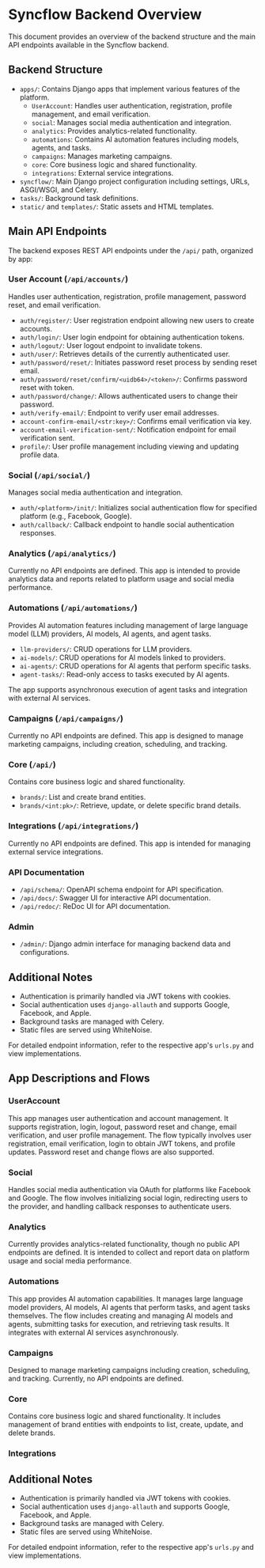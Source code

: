 # Syncflow Backend Overview

This document provides an overview of the backend structure and the main API endpoints available in the Syncflow backend.

## Backend Structure

- `apps/`: Contains Django apps that implement various features of the platform.
  - `UserAccount`: Handles user authentication, registration, profile management, and email verification.
  - `social`: Manages social media authentication and integration.
  - `analytics`: Provides analytics-related functionality.
  - `automations`: Contains AI automation features including models, agents, and tasks.
  - `campaigns`: Manages marketing campaigns.
  - `core`: Core business logic and shared functionality.
  - `integrations`: External service integrations.
- `syncflow/`: Main Django project configuration including settings, URLs, ASGI/WSGI, and Celery.
- `tasks/`: Background task definitions.
- `static/` and `templates/`: Static assets and HTML templates.

## Main API Endpoints

The backend exposes REST API endpoints under the `/api/` path, organized by app:

### User Account (`/api/accounts/`)

Handles user authentication, registration, profile management, password reset, and email verification.

- `auth/register/`: User registration endpoint allowing new users to create accounts.
- `auth/login/`: User login endpoint for obtaining authentication tokens.
- `auth/logout/`: User logout endpoint to invalidate tokens.
- `auth/user/`: Retrieves details of the currently authenticated user.
- `auth/password/reset/`: Initiates password reset process by sending reset email.
- `auth/password/reset/confirm/<uidb64>/<token>/`: Confirms password reset with token.
- `auth/password/change/`: Allows authenticated users to change their password.
- `auth/verify-email/`: Endpoint to verify user email addresses.
- `account-confirm-email/<str:key>/`: Confirms email verification via key.
- `account-email-verification-sent/`: Notification endpoint for email verification sent.
- `profile/`: User profile management including viewing and updating profile data.

### Social (`/api/social/`)

Manages social media authentication and integration.

- `auth/<platform>/init/`: Initializes social authentication flow for specified platform (e.g., Facebook, Google).
- `auth/callback/`: Callback endpoint to handle social authentication responses.

### Analytics (`/api/analytics/`)

Currently no API endpoints are defined. This app is intended to provide analytics data and reports related to platform usage and social media performance.

### Automations (`/api/automations/`)

Provides AI automation features including management of large language model (LLM) providers, AI models, AI agents, and agent tasks.

- `llm-providers/`: CRUD operations for LLM providers.
- `ai-models/`: CRUD operations for AI models linked to providers.
- `ai-agents/`: CRUD operations for AI agents that perform specific tasks.
- `agent-tasks/`: Read-only access to tasks executed by AI agents.

The app supports asynchronous execution of agent tasks and integration with external AI services.

### Campaigns (`/api/campaigns/`)

Currently no API endpoints are defined. This app is designed to manage marketing campaigns, including creation, scheduling, and tracking.

### Core (`/api/`)

Contains core business logic and shared functionality.

- `brands/`: List and create brand entities.
- `brands/<int:pk>/`: Retrieve, update, or delete specific brand details.

### Integrations (`/api/integrations/`)

Currently no API endpoints are defined. This app is intended for managing external service integrations.

### API Documentation

- `/api/schema/`: OpenAPI schema endpoint for API specification.
- `/api/docs/`: Swagger UI for interactive API documentation.
- `/api/redoc/`: ReDoc UI for API documentation.

### Admin

- `/admin/`: Django admin interface for managing backend data and configurations.

## Additional Notes

- Authentication is primarily handled via JWT tokens with cookies.
- Social authentication uses `django-allauth` and supports Google, Facebook, and Apple.
- Background tasks are managed with Celery.
- Static files are served using WhiteNoise.

For detailed endpoint information, refer to the respective app's `urls.py` and view implementations.

## App Descriptions and Flows

### UserAccount

This app manages user authentication and account management. It supports registration, login, logout, password reset and change, email verification, and user profile management. The flow typically involves user registration, email verification, login to obtain JWT tokens, and profile updates. Password reset and change flows are also supported.

### Social

Handles social media authentication via OAuth for platforms like Facebook and Google. The flow involves initializing social login, redirecting users to the provider, and handling callback responses to authenticate users.

### Analytics

Currently provides analytics-related functionality, though no public API endpoints are defined. It is intended to collect and report data on platform usage and social media performance.

### Automations

This app provides AI automation capabilities. It manages large language model providers, AI models, AI agents that perform tasks, and agent tasks themselves. The flow includes creating and managing AI models and agents, submitting tasks for execution, and retrieving task results. It integrates with external AI services asynchronously.

### Campaigns

Designed to manage marketing campaigns including creation, scheduling, and tracking. Currently, no API endpoints are defined.

### Core

Contains core business logic and shared functionality. It includes management of brand entities with endpoints to list, create, update, and delete brands.

### Integrations


## Additional Notes

- Authentication is primarily handled via JWT tokens with cookies.
- Social authentication uses `django-allauth` and supports Google, Facebook, and Apple.
- Background tasks are managed with Celery.
- Static files are served using WhiteNoise.

For detailed endpoint information, refer to the respective app's `urls.py` and view implementations.
